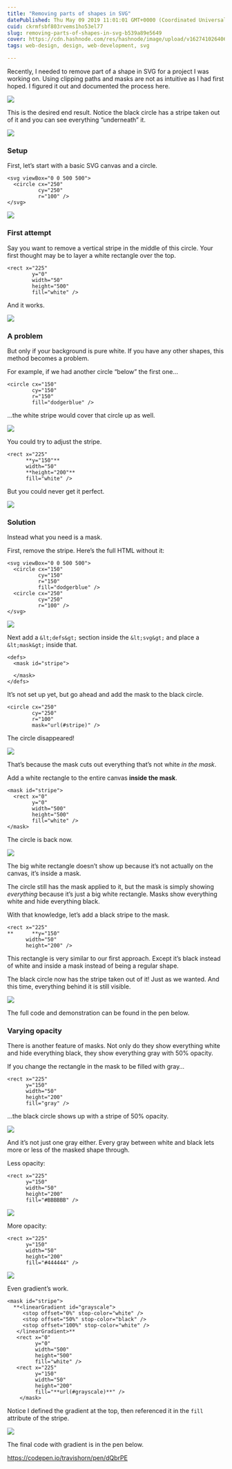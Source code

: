 ```yaml
---
title: "Removing parts of shapes in SVG"
datePublished: Thu May 09 2019 11:01:01 GMT+0000 (Coordinated Universal Time)
cuid: ckrmfsbf803rvems1ho53el77
slug: removing-parts-of-shapes-in-svg-b539a89e5649
cover: https://cdn.hashnode.com/res/hashnode/image/upload/v1627410264061/kmRR_8t6B.png
tags: web-design, design, web-development, svg

---
```



Recently, I needed to remove part of a shape in SVG for a project I was working on. Using clipping paths and masks are not as intuitive as I had first hoped. I figured it out and documented the process here.

![](https://cdn.hashnode.com/res/hashnode/image/upload/v1627410243898/SVEtXBRVa.png)

This is the desired end result. Notice the black circle has a stripe taken out of it and you can see everything “underneath” it.

![](https://cdn.hashnode.com/res/hashnode/image/upload/v1627410245663/-UUM65T4O.png)

### Setup

First, let’s start with a basic SVG canvas and a circle.

```
<svg viewBox="0 0 500 500">
  <circle cx="250"
          cy="250"
          r="100" />
</svg>
```


![](https://cdn.hashnode.com/res/hashnode/image/upload/v1627410247022/QVKSLrpDQ.png)

### First attempt

Say you want to remove a vertical stripe in the middle of this circle. Your first thought may be to layer a white rectangle over the top.

```
<rect x="225"
        y="0"
        width="50"
        height="500"
        fill="white" />
```


And it works.

![](https://cdn.hashnode.com/res/hashnode/image/upload/v1627410248541/Mz_XCwon4.png)

### A problem

But only if your background is pure white. If you have any other shapes, this method becomes a problem.

For example, if we had another circle “below” the first one…

```
<circle cx="150"
        cy="150"
        r="150"
        fill="dodgerblue" />
```


…the white stripe would cover that circle up as well.

![](https://cdn.hashnode.com/res/hashnode/image/upload/v1627410249922/nFDA4lKK_.png)

You could try to adjust the stripe.

```
<rect x="225"
      **y="150"**
      width="50"
      **height="200"**
      fill="white" />
```


But you could never get it perfect.

![](https://cdn.hashnode.com/res/hashnode/image/upload/v1627410251243/W5KJU3CEa.png)

### Solution

Instead what you need is a mask.

First, remove the stripe. Here’s the full HTML without it:

```
<svg viewBox="0 0 500 500">
  <circle cx="150"
          cy="150"
          r="150"
          fill="dodgerblue" />
  <circle cx="250"
          cy="250"
          r="100" />
</svg>
```


![](https://cdn.hashnode.com/res/hashnode/image/upload/v1627410252663/4HG-QbCSA.png)

Next add a `&lt;defs&gt;` section inside the `&lt;svg&gt;` and place a `&lt;mask&gt;` inside that.

```
<defs>
  <mask id="stripe">
    
  </mask>
</defs>
```


It’s not set up yet, but go ahead and add the mask to the black circle.

```
<circle cx="250"
        cy="250"
        r="100"
        mask="url(#stripe)" />
```


The circle disappeared!

![](https://cdn.hashnode.com/res/hashnode/image/upload/v1627410254146/Qn7swmMot.png)

That’s because the mask cuts out everything that’s not white *in the mask*.

Add a white rectangle to the entire canvas **inside the mask**.

```
<mask id="stripe">
  <rect x="0"
        y="0"
        width="500"
        height="500"
        fill="white" />
</mask>
```


The circle is back now.

![](https://cdn.hashnode.com/res/hashnode/image/upload/v1627410255555/ODTegpRWL.png)

The big white rectangle doesn’t show up because it’s not actually on the canvas, it’s inside a mask.

The circle still has the mask applied to it, but the mask is simply showing *everything* because it’s just a big white rectangle. Masks show everything white and hide everything black.

With that knowledge, let’s add a black stripe to the mask.

```
<rect x="225"
**      **y="150"
      width="50"
      height="200" />
```


This rectangle is very similar to our first approach. Except it’s black instead of white and inside a mask instead of being a regular shape.

The black circle now has the stripe taken out of it! Just as we wanted. And this time, everything behind it is still visible.

![](https://cdn.hashnode.com/res/hashnode/image/upload/v1627410256724/IYgqGyxHG.png)

The full code and demonstration can be found in the pen below.


### Varying opacity

There is another feature of masks. Not only do they show everything white and hide everything black, they show everything gray with 50% opacity.

If you change the rectangle in the mask to be filled with gray…

```
<rect x="225"
      y="150"
      width="50"
      height="200"
      fill="gray" />
```


…the black circle shows up with a stripe of 50% opacity.

![](https://cdn.hashnode.com/res/hashnode/image/upload/v1627410258129/FdjgD4iM8.png)

And it’s not just one gray either. Every gray between white and black lets more or less of the masked shape through.

Less opacity:

```
<rect x="225"
      y="150"
      width="50"
      height="200"
      fill="#BBBBBB" />
```


![](https://cdn.hashnode.com/res/hashnode/image/upload/v1627410259511/neiCX6azU.png)

More opacity:

```
<rect x="225"
      y="150"
      width="50"
      height="200"
      fill="#444444" />
```


![](https://cdn.hashnode.com/res/hashnode/image/upload/v1627410260815/VQjRwpusb.png)

Even gradient’s work.

```
<mask id="stripe">
  **<linearGradient id="grayscale">
     <stop offset="0%" stop-color="white" />
     <stop offset="50%" stop-color="black" />
     <stop offset="100%" stop-color="white" />
   </linearGradient>**
   <rect x="0"
         y="0"
         width="500"
         height="500"
         fill="white" />
   <rect x="225"
         y="150"
         width="50"
         height="200"
         fill="**url(#grayscale)**" />
    </mask>
```


Notice I defined the gradient at the top, then referenced it in the `fill` attribute of the stripe.

![](https://cdn.hashnode.com/res/hashnode/image/upload/v1627410262320/8vQmfHRxh.png)

The final code with gradient is in the pen below.

https://codepen.io/travishorn/pen/dQbrPE